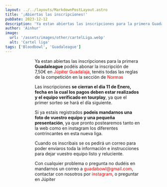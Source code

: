 ```yaml
---
layout: ../../layouts/MarkdownPostLayout.astro
title: '¡Abiertas las inscripciones!'
pubDate: 2023-12-12
description: 'Ya estan abiertas las inscripciones para la primera Guadaleague'
author: 'Ainhur'
image:
  url: '/assets/images/other/cartelLiga.webp'
  alt: 'Cartel liga'
tags: ['Bloodbowl', 'Guadaleague']
---
```


Ya estan abiertas las inscripciones para la primera **Guadaleague** podéis abonar la inscripción de 7,50€ en [Júpiter Guadalaja](https://www.jupiterjuegos.com/pagina/jupiter-guadalajara), tenéis todas las reglas de la competición en la sección de [Normas](https://guadabowl.web.app/rules)

Las inscripciones **se cierran el dia 11 de Enero, fecha en la cual los pagos deben estar realizados y el equipo verificado en tourplay**, ya que el primer sorteo se hará el día siguiente.

Si ya estais registrados **podeis mandarnos una foto de vuestro equipo y una pequeña presentación**, ya que pronto postearemos tanto en la web como en instagram los diferentes contrincantes en esta nueva liga.

Cuando os inscribais se os pedirá un correo para poder enviaros toda la información e instrucciones para dejar vuestro equipo listo y reluciente.

Con cualquier problema o pregunta no dudéis en mandarnos un correo a [guadabowl@gmail.com](mailto:guadabowl@gmail.com), contactar con nosotros por [instagram](https://www.instagram.com/guadabowl/), o preguntar en Júpiter

<style>
     table {
      display:block;
      max-width:600px;
      overflow-x:auto;
    }
    td,th {
      border: 1px solid #fff;
    }
    table,td {
      padding: 0.5em;
    }
    a {
      color: red;
      text-decoration: none;
    }
    img{
      width:100%
    }
    @media screen and (min-width: 636px) {
      table {
        max-width:100%;
        overflow-x:auto
      }
      img {
        width:50%;
        margin-left:25%;
      }

      img.big {
        width:100%;
      }

      h2,h3 {
        padding:0em 5em 0em 5em;
      }
      ul,li{
        margin-left: 3em;
        list-style:none;
      }
      h1 {
        text-align: center;
      }
      p {
        padding:0em 5em 0em 5em;
      }
      p {
        max-width: 90%;
        margin-left: 5%;
      }
    }
</style>

